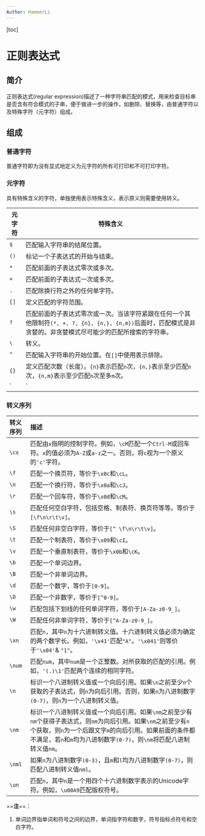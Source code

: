 ```yaml
---
Author: HammerLi
---
```


[toc]

# 正则表达式

## 简介

正则表达式(regular expression)描述了一种字符串匹配的模式，用来检查目标串是否含有符合模式的子串，便于做进一步的操作，如删除、替换等，由普通字符以及特殊字符（元字符）组成。

## 组成

### 普通字符

普通字符即为没有显式地定义为元字符的所有可打印和不可打印字符。

### 元字符

具有特殊含义的字符，单独使用表示特殊含义，表示原义则需要使用转义。

| 元字符 | 特殊含义                                                     |
| ------ | ------------------------------------------------------------ |
| `$`    | 匹配输入字符串的结尾位置。                                   |
| `()`   | 标记一个子表达式的开始与结束。                               |
| `*`    | 匹配前面的子表达式零次或多次。                               |
| `+`    | 匹配前面的子表达式一次或多次。                               |
| `.`    | 匹配除换行符之外的任何单字符。                               |
| `[]`   | 定义匹配的字符范围。                                         |
| `?`    | 匹配前面的子表达式零次或一次。当该字符紧跟在任何一个其他限制符`(*, +, ?, {n}, {n,}, {n,m})`后面时，匹配模式是非贪婪的。非贪婪模式尽可能少的匹配所搜索的字符串。 |
| `\`    | 转义。                                                       |
| `^`    | 匹配输入字符串的开始位置。在`[]`中使用表示排除。             |
| `{}`   | 定义匹配次数（长度）。`{n}`表示匹配`n`次，`{n,}`表示至少匹配`n`次，`{n,m}`表示至少匹配`n`次至多`m`次。 |
| `|`    | 指明两项之间的一个选择。                                     |

### 转义序列

| 转义序列 | 描述                                                         |
| :------- | :----------------------------------------------------------- |
| `\cx`    | 匹配由`x`指明的控制字符。例如，`\cM`匹配一个`Ctrl-M`或回车符。`x`的值必须为`A-Z`或`a-z`之一。否则，将`c`视为一个原义的`'c'`字符。 |
| `\f`     | 匹配一个换页符，等价于`\x0c`和`\cL`。                        |
| `\n`     | 匹配一个换行符，等价于`\x0a`和`\cJ`。                        |
| `\r`     | 匹配一个回车符，等价于`\x0d`和`\cM`。                        |
| `\s`     | 匹配任何空白字符，包括空格、制表符、换页符等等。等价于 `[\f\n\r\t\v]`。 |
| `\S`     | 匹配任何非空白字符，等价于`[^ \f\n\r\t\v]`。                 |
| `\t`     | 匹配一个制表符，等价于`\x09`和`\cI`。                        |
| `\v`     | 匹配一个垂直制表符，等价于`\x0b`和`\cK`。                    |
| `\b`     | 匹配一个单词边界。                                           |
| `\B`     | 匹配一个非单词边界。                                         |
| `\d`     | 匹配一个数字，等价于`[0-9]`。                                |
| `\D`     | 匹配一个非数字，等价于`[^0-9]`。                             |
| `\w`     | 匹配包括下划线的任何单词字符，等价于`[A-Za-z0-9_]`。         |
| `\W`     | 匹配任何非单词字符，等价于`[^A-Za-z0-9_]`。                  |
| `\xn`    | 匹配`n`，其中`n`为十六进制转义值。十六进制转义值必须为确定的两个数字长。例如，`'\x41'`匹配`"A"`。`'\x041'`则等价于`'\x04'`& `"1"`。 |
| `\num`   | 匹配`num`，其中`num`是一个正整数。对所获取的匹配的引用。例如，`'(.)\1'`匹配两个连续的相同字符。 |
| `\n`     | 标识一个八进制转义值或一个向后引用。如果`\n`之前至少`n`个获取的子表达式，则`n`为向后引用。否则，如果`n`为八进制数字`(0-7)`，则`n`为一个八进制转义值。 |
| `\nm`    | 标识一个八进制转义值或一个向后引用。如果`\nm`之前至少有`nm`个获得子表达式，则`nm`为向后引用。如果`\nm`之前至少有`n`个获取，则`n`为一个后跟文字`m`的向后引用。如果前面的条件都不满足，若`n`和`m`均为八进制数字`(0-7)`，则`\nm`将匹配八进制转义值`nm`。 |
| `\nml`   | 如果`n`为八进制数字`(0-3)`，且`m`和`l`均为八进制数字`(0-7)`，则匹配八进制转义值`nml`。 |
| `\un`    | 匹配`n`，其中`n`是一个用四个十六进制数字表示的Unicode字符。例如，`\u00A9`匹配版权符号。 |

==**注**==：

1. 单词边界指单词和符号之间的边界，单词指字符和数字，符号指标点符号和空白字符。